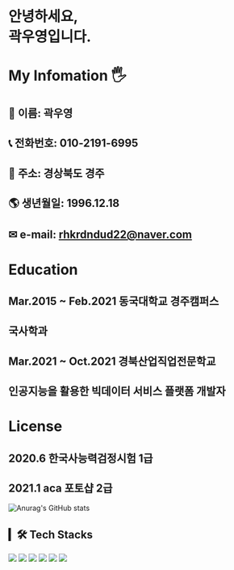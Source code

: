 
  
# 안녕하세요,<br> 곽우영입니다.

  

# My Infomation &#128400;
## &#128104; 이름: 곽우영
## &#128222; 전화번호: 010-2191-6995
## &#128146; 주소: 경상북도 경주
## &#127758; 생년월일: 1996.12.18
## &#9993; e-mail: rhkrdndud22@naver.com

# Education

## Mar.2015 ~ Feb.2021 동국대학교 경주캠퍼스 
## 국사학과
## Mar.2021 ~ Oct.2021 경북산업직업전문학교
## 인공지능을 활용한 빅데이터 서비스 플랫폼 개발자

# License

## 2020.6  한국사능력검정시험 1급
## 2021.1 aca 포토샵 2급


![Anurag's GitHub stats](https://github-readme-stats.vercel.app/api?username=rhkrdndud22&&show_icons=true&theme=#1000)
<br/>


## ▎🛠 Tech Stacks
<a href="[연결할 링크]" target="_blank"><img src="https://img.shields.io/badge/Python-20c997??style=flat-square&logo=Python&logoColor=white"/></a>
<a href="[연결할 링크]" target="_blank"><img src="https://img.shields.io/badge/Csharp-e34f26??style=flat-square&logo=C Sharp&logoColor=white"/></a>
  <a href="[연결할 링크]" target="_blank"><img src="https://img.shields.io/badge/HTML-E34F26??style=flat-square&logo=HTML&logoColor=white"/></a>
    <a href="[연결할 링크]" target="_blank"><img src="https://img.shields.io/badge/JAVA-007396??style=flat-square&logo=JAVA&logoColor=white"/></a>
    <a href="[연결할 링크]" target="_blank"><img src="https://img.shields.io/badge/JAVAScript-F7DF1E??style=flat-square&logo=JAVASCRIPT&logoColor=white"/></a>
    <a href="[연결할 링크]" target="_blank"><img src="https://img.shields.io/badge/C-A8B9CC??style=flat-square&logo=C&logoColor=white"/></a>
